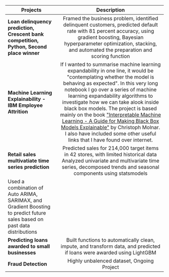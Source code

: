 | Projects       | Description  |
| ------------- |:-------------:|
| **Loan delinquency prediction, Crescent bank competition, Python, Second place winner**  | Framed the business problem, identified delinquent customers, predicted default rate with 81 percent accuracy, using gradient boosting, Bayesian hyperparameter optimization, stacking, and automated the preparation and scoring function |
| **Machine Learning Explainability - IBM Employee Attrition** | If I wanted to summarise machine learning expandability in one line, it would be "contemplating whether the model is behaving as expected". In this very long notebook I go over a series of machine learning expandability algorithms to investigate how we can take alook inside black box models. The project is based mainly on the book ["Interpretable Machine Learning - A Guide for Making Black Box Models Explainable"](https://christophm.github.io/interpretable-ml-book/) by Christoph Molnar. I also have included some other useful links that I have found over internet. |
| **Retail sales multivatiate time series prediction** |  Predicted sales for 214,000 target items in 42 stores, with limited historical data <br /> Analyzed univariate and multivariate time series, decomposed trends and seasonal components using statsmodels
Used a combination of Auto ARIMA, SARIMAX, and Gradient Boosting to predict future sales based on past data distributions |
| **Predicting loans awarded to small businesses** |Built functions to automatically clean, impute, and transform data, and predicted if loans were awarded using LightGBM |
| **Fraud Detection** | Highly unbalenced dataset, Ongoing Project|
